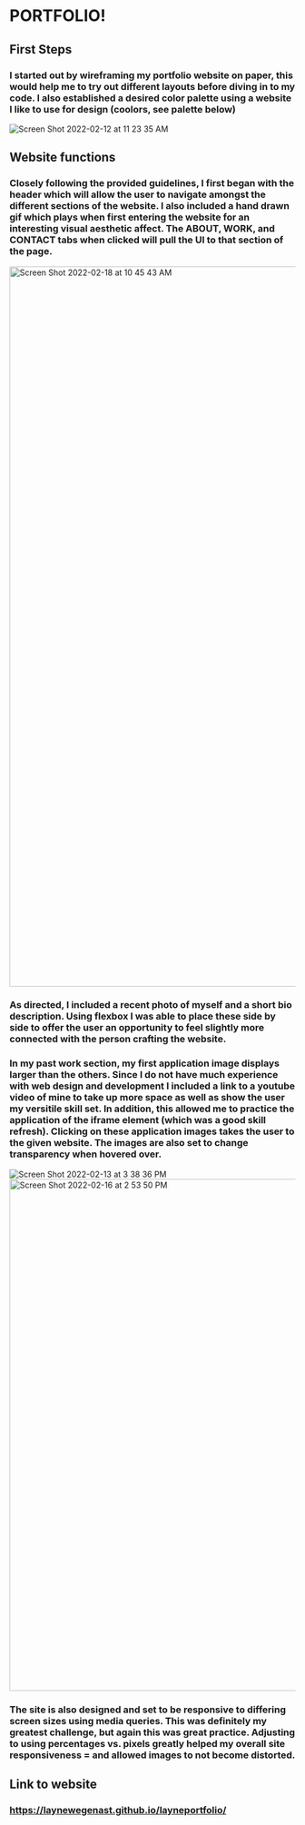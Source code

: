 # PORTFOLIO!

## First Steps
### I started out by wireframing my portfolio website on paper, this would help me to try out different layouts before diving in to my code. I also established a desired color palette using a website I like to use for design (coolors, see palette below) 

![Screen Shot 2022-02-12 at 11 23 35 AM](https://user-images.githubusercontent.com/96094719/154725608-df6ab4fd-4ab0-4304-8de5-1791ddeb336b.png)

## Website functions
### Closely following the provided guidelines, I first began with the header which will allow the user to navigate amongst the different sections of the website. I also included a hand drawn gif which plays when first entering the website for an interesting visual aesthetic affect. The ABOUT, WORK, and CONTACT tabs when clicked will pull the UI to that section of the page.  

<img width="1269" alt="Screen Shot 2022-02-18 at 10 45 43 AM" src="https://user-images.githubusercontent.com/96094719/154725890-cdf0d4f1-081c-47c1-a774-b807c43faf79.png">


### As directed, I included a recent photo of myself and a short bio description. Using flexbox I was able to place these side by side to offer the user an opportunity to feel slightly more connected with the person crafting the website. 

### In my past work section, my first application image displays larger than the others. Since I do not have much experience with web design and development I included a link to a youtube video of mine to take up more space as well as show the user my versitile skill set. In addition, this allowed me to practice the application of the iframe element (which was a good skill refresh). Clicking on these application images takes the user to the given website. The images are also set to change transparency when hovered over.

![Screen Shot 2022-02-13 at 3 38 36 PM](https://user-images.githubusercontent.com/96094719/154726192-31fd3385-7aa0-4b4f-8252-8866e1f27bcc.png)
<img width="902" alt="Screen Shot 2022-02-16 at 2 53 50 PM" src="https://user-images.githubusercontent.com/96094719/154726210-7f0bda6a-3f4d-4f04-9c8a-19c068dba609.png">


### The site is also designed and set to be responsive to differing screen sizes using media queries. This was definitely my greatest challenge, but again this was great practice. Adjusting to using percentages vs. pixels greatly helped my overall site responsiveness = and allowed images to not become distorted.

## Link to website
### https://laynewegenast.github.io/layneportfolio/
